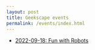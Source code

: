 ```yaml
---
layout: post
title: Geekscape events
permalink: /events/index.html
---
```


- [2022-09-18: Fun with Robots](fun_with_robots/index.html)

